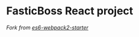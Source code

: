# FasticBoss React project

*Fork from [es6-webpack2-starter](https://github.com/micooz/es6-webpack2-starter)*